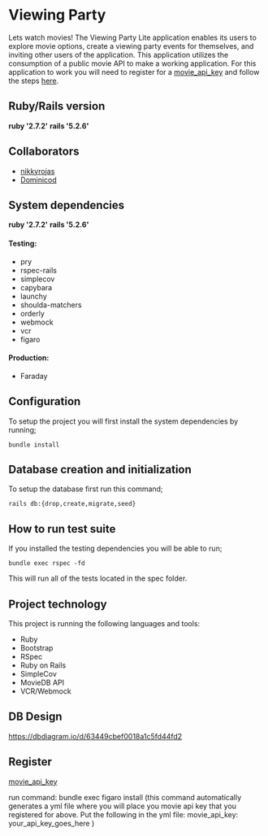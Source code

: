 # Viewing Party

Lets watch movies! The Viewing Party Lite application enables its users to explore movie options, create a viewing party events for themselves, and inviting other users of the application. This application utilizes the consumption of a public movie API to make a working application. For this application to work you will need to register for a [movie_api_key](https://developers.themoviedb.org/3/getting-started/introduction) and follow the steps [here](#Register).

## Ruby/Rails version

**ruby '2.7.2'**
**rails '5.2.6'**

## Collaborators

- [nikkyrojas](https://github.com/nikkyrojas)
- [Dominicod](https://github.com/Dominicod)

## System dependencies

**ruby '2.7.2'**
**rails '5.2.6'**

#### Testing:

- pry
- rspec-rails
- simplecov
- capybara
- launchy
- shoulda-matchers
- orderly
- webmock
- vcr
- figaro

#### Production:

- Faraday

## Configuration

To setup the project you will first install the system dependencies by running;

```
bundle install
```

## Database creation and initialization

To setup the database first run this command;

```
rails db:{drop,create,migrate,seed}
```

## How to run test suite

If you installed the testing dependencies you will be able to run;

```
bundle exec rspec -fd
```

This will run all of the tests located in the spec folder.

## Project technology

This project is running the following languages and tools:

- Ruby
- Bootstrap
- RSpec
- Ruby on Rails
- SimpleCov
- MovieDB API
- VCR/Webmock

## DB Design

https://dbdiagram.io/d/63449cbef0018a1c5fd44fd2

## Register

[movie_api_key](https://developers.themoviedb.org/3/getting-started/introduction)

run command: bundle exec figaro install
(this command automatically generates a yml file where you will place you movie api key that you registered for above. Put the following in the yml file: movie_api_key: your_api_key_goes_here )

